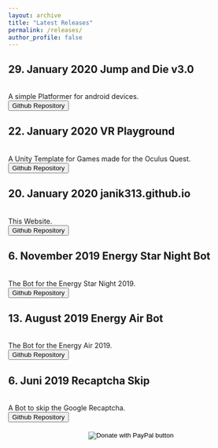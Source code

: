 ```yaml
---
layout: archive
title: "Latest Releases"
permalink: /releases/
author_profile: false
---
```

<head>
<!-- Global site tag (gtag.js) - Google Analytics -->
<script async src="https://www.googletagmanager.com/gtag/js?id=UA-157295670-1"></script>
<script>
  window.dataLayer = window.dataLayer || [];
  function gtag(){dataLayer.push(arguments);}
  gtag('js', new Date());

  gtag('config', 'UA-157295670-1');
</script>
</head>

<h2>29. January 2020 Jump and Die v3.0 </h2>
<br>A simple Platformer for android devices.
<br><button onclick="window.location.href='https://github.com/Janik313/JumpAndDie'">Github Repository</button>
<h2>22. January 2020	VR Playground</h2>
<br>A Unity Template for Games made for the Oculus Quest.
<br><button onclick="window.location.href='https://github.com/Janik313/VR_Playground'">Github Repository</button>
<h2>20. January 2020	janik313.github.io</h2>
<br>This Website.
<br><button onclick="window.location.href='https://github.com/Janik313/janik313.github.io'">Github Repository</button>
<h2>6. November 2019	Energy Star Night Bot</h2>
<br>The Bot for the Energy Star Night 2019.
<br><button onclick="window.location.href='https://github.com/Janik313/EnergyStarNightBot2019'">Github Repository</button>
<h2>13. August 2019	Energy Air Bot</h2>
<br>The Bot for the Energy Air 2019.
<br><button onclick="window.location.href='https://github.com/Janik313/EnergyAirBot2019'">Github Repository</button>
<h2>6. Juni 2019	Recaptcha Skip</h2>
<br>A Bot to skip the Google Recaptcha.
<br><button onclick="window.location.href='https://github.com/Janik313/recaptchaSkip'">Github Repository</button>
<br>
<br>
<center><form action="https://www.paypal.com/cgi-bin/webscr" method="post" target="_top">
<input type="hidden" name="cmd" value="_s-xclick" />
<input type="hidden" name="hosted_button_id" value="3THHXQNP6C44A" />
<input type="image" src="https://www.paypalobjects.com/en_US/i/btn/btn_donate_LG.gif" border="0" name="submit" title="PayPal - The safer, easier way to pay online!" alt="Donate with PayPal button" />
<img alt="" border="0" src="https://www.paypal.com/en_CH/i/scr/pixel.gif" width="1" height="1" />
</form><center>
